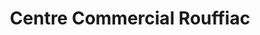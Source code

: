 ---
title: "Centre Commercial Rouffiac"
url: /rouffiac-tolosan/centre-commercial-rouffiac/
shop: centre commercial
---